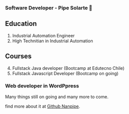 ###  Software Developer - Pipe Solarte 👋

## Education
1. Industrial Automation Engineer
2. High Technitian in Industrial Automation

## Courses
4. Fullstack Java developer (Bootcamp at Edutecno Chile)
5. Fullstack Javascript Developer (Bootcamp on going)

### Web developer in WordPpress

Many things still on going and many more to come.

find more about it at [Github Nanpipe](https://github.com/nanpipe).